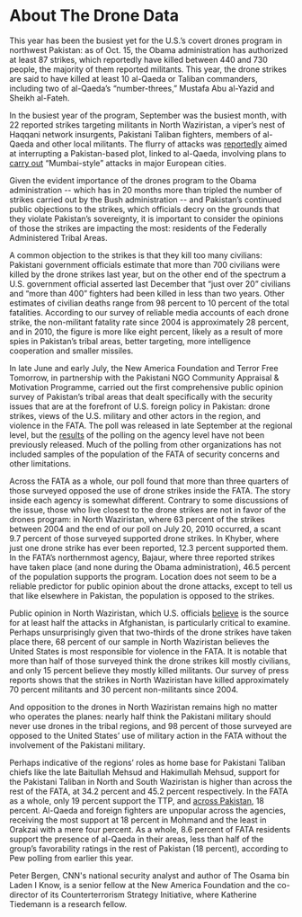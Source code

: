 # About The Drone Data  

This year has been the busiest yet for the U.S.’s covert drones program in northwest Pakistan: as of Oct. 15, the Obama administration has authorized at least 87 strikes, which reportedly have killed between 440 and 730 people, the majority of them reported militants. This year, the drone strikes are said to have killed at least 10 al-Qaeda or Taliban commanders, including two of al-Qaeda’s “number-threes,” Mustafa Abu al-Yazid and Sheikh al-Fateh.

In the busiest year of the program, September was the busiest month, with 22 reported strikes targeting militants in North Waziristan, a viper’s nest of Haqqani network insurgents, Pakistani Taliban fighters, members of al-Qaeda and other local militants. The flurry of attacks was [reportedly](http://online.wsj.com/article/SB10001424052748704116004575522260688019730.html) aimed at interrupting a Pakistan-based plot, linked to al-Qaeda, involving plans to [carry out](http://articles.cnn.com/2010-09-29/world/us.europe.terror.plot_1_terror-plot-law-enforcement-counterterrorism?_s=PM:WORLD) “Mumbai-style” attacks in major European cities.  

Given the evident importance of the drones program to the Obama administration -- which has in 20 months more than tripled the number of strikes carried out by the Bush administration -- and Pakistan’s continued public objections to the strikes, which officials decry on the grounds that they violate Pakistan’s sovereignty, it is important to consider the opinions of those the strikes are impacting the most: residents of the Federally Administered Tribal Areas. 

A common objection to the strikes is that they kill too many civilians: Pakistani government officials estimate that more than 700 civilians were killed by the drone strikes last year, but on the other end of the spectrum a U.S. government official asserted last December that “just over 20” civilians and “more than 400” fighters had been killed in less than two years. Other estimates of civilian deaths range from 98 percent to 10 percent of the total fatalities. According to our survey of reliable media accounts of each drone strike, the non-militant fatality rate since 2004 is approximately 28 percent, and in 2010, the figure is more like eight percent, likely as a result of more spies in Pakistan’s tribal areas, better targeting, more intelligence cooperation and smaller missiles.  

In late June and early July, the New America Foundation and Terror Free Tomorrow, in partnership with the Pakistani NGO Community Appraisal & Motivation Programme, carried out the first comprehensive public opinion survey of Pakistan’s tribal areas that dealt specifically with the security issues that are at the forefront of U.S. foreign policy in Pakistan: drone strikes, views of the U.S. military and other actors in the region, and violence in the FATA. The poll was released in late September at the regional level, but the [results](http://www.washingtonpost.com/wp-dyn/content/article/2010/04/25/AR2010042503114_pf.html) of the polling on the agency level have not been previously released. Much of the polling from other organizations has not included samples of the population of the FATA of security concerns and other limitations. 

Across the FATA as a whole, our poll found that more than three quarters of those surveyed opposed the use of drone strikes inside the FATA. The story inside each agency is somewhat different. Contrary to some discussions of the issue, those who live closest to the drone strikes are not in favor of the drones program: in North Waziristan, where 63 percent of the strikes between 2004 and the end of our poll on July 20, 2010 occurred, a scant 9.7 percent of those surveyed supported drone strikes. In Khyber, where just one drone strike has ever been reported, 12.3 percent supported them. In the FATA’s northernmost agency, Bajaur, where three reported strikes have taken place (and none during the Obama administration), 46.5 percent of the population supports the program. Location does not seem to be a reliable predictor for public opinion about the drone attacks, except to tell us that like elsewhere in Pakistan, the population is opposed to the strikes.

Public opinion in North Waziristan, which U.S. officials [believe](http://blogs.aljazeera.net/asia/2010/10/10/crosshairs-us-drones) is the source for at least half the attacks in Afghanistan, is particularly critical to examine. Perhaps unsurprisingly given that two-thirds of the drone strikes have taken place there, 68 percent of our sample in North Waziristan believes the United States is most responsible for violence in the FATA. It is notable that more than half of those surveyed think the drone strikes kill mostly civilians, and only 15 percent believe they mostly killed militants. Our survey of press reports shows that the strikes in North Waziristan have killed approximately 70 percent militants and 30 percent non-militants since 2004.

And opposition to the drones in North Waziristan remains high no matter who operates the planes: nearly half think the Pakistani military should never use drones in the tribal regions, and 98 percent of those surveyed are opposed to the United States’ use of military action in the FATA without the involvement of the Pakistani military. 

Perhaps indicative of the regions’ roles as home base for Pakistani Taliban chiefs like the late Baitullah Mehsud and Hakimullah Mehsud, support for the Pakistani Taliban in North and South Waziristan is higher than across the rest of the FATA, at 34.2 percent and 45.2 percent respectively. In the FATA as a whole, only 19 percent support the TTP, and [across Pakistan](http://pewglobal.org/files/pdf/Pew-Global-Attitudes-2010-Pakistan-Report.pdf), 18 percent. Al-Qaeda and foreign fighters are unpopular across the agencies, receiving the most support at 18 percent in Mohmand and the least in Orakzai with a mere four percent. As a whole, 8.6 percent of FATA residents support the presence of al-Qaeda in their areas, less than half of the group’s favorability ratings in the rest of Pakistan (18 percent), according to Pew polling from earlier this year. 

Peter Bergen, CNN's national security analyst and author of The Osama bin Laden I Know, is a senior fellow at the New America Foundation and the co-director of its Counterterrorism Strategy Initiative, where Katherine Tiedemann is a research fellow.


